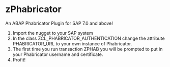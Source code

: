 zPhabricator
============

An ABAP Phabricator Plugin for SAP 7.0 and above!

1. Import the nugget to your SAP system
2. In the class ZCL_PHABRICATOR_AUTHENTICATION change the attribute PHABRICATOR_URL to your own instance of Phabricator.
3. The first time you run transaction ZPHAB you will be prompted to put in your Phabricator username and certificate. 
4. Profit!
